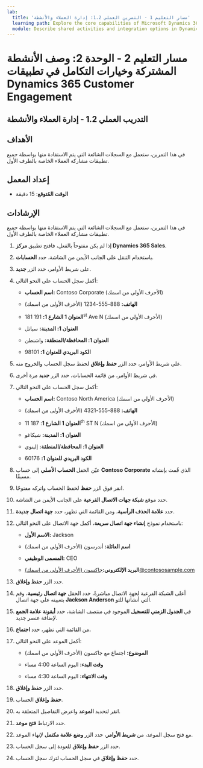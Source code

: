 ```yaml
---
lab:
  title: 'مسار التعليم 1 - التمرين العملي 1.2: إدارة العملاء والأنشطة'
  learning path: Explore the core capabilities of Microsoft Dynamics 365 customer engagement apps
  module: Describe shared activities and integration options in Dynamics 365 customer engagement apps
---
```


مسار التعليم 2 - الوحدة 2: وصف الأنشطة المشتركة وخيارات التكامل في تطبيقات Dynamics 365 Customer Engagement
========================

## التدريب العملي 1.2 - إدارة العملاء والأنشطة

## الأهداف

في هذا التمرين، ستعمل مع السجلات الشائعة التي يتم الاستفادة منها بواسطة جميع تطبيقات مشاركة العملاء الخاصة بالطرف الأول. 

## إعداد المعمل

  - **الوقت المُتوقع**: 15 دقيقة

## الإرشادات

في هذا التمرين، ستعمل مع السجلات الشائعة التي يتم الاستفادة منها بواسطة جميع تطبيقات مشاركة العملاء الخاصة بالطرف الأول. 

1. إذا لم يكن مفتوحاً بالفعل، فافتح تطبيق **مركز Dynamics 365 Sales**.

2. باستخدام التنقل على الجانب الأيمن من الشاشة، حدد **الحسابات**.

3. على شريط الأوامر، حدد الزر **جديد**.

4. أكمل سجل الحساب على النحو التالي:

    - **اسم الحساب:** Contoso Corporate (الأحرف الأولى من اسمك)

    - **الهاتف:** 888-555-1234 (الأحرف الأولى من اسمك)

    - **العنوان 1 الشارع 1:** 191 181<sup data-htmlnode="">st</sup> Ave N (الأحرف الأولى من اسمك)

    - **العنوان 1: المدينة:** سياتل

    - **العنوان 1: المحافظة/المنطقة:** واشنطن

    - **الكود البريدي للعنوان 1:** 98101

5. على شريط الأوامر، حدد الزر **حفظ وإغلاق** لحفظ سجل الحساب والخروج منه.

6. في شريط الأوامر، من قائمة الحسابات، حدد الزر **جديد** مرة أخرى.

7. أكمل سجل الحساب على النحو التالي:

    - **اسم الحساب:** Contoso North America (الأحرف الأولى من اسمك)

    - **الهاتف:** 888-555-4321 (الأحرف الأولى من اسمك)

    - **العنوان 1 الشارع 1**: 187 11<sup data-htmlnode="">th</sup> ST N (الأحرف الأولى من اسمك)

    - **العنوان 1: المدينة:** شيكاغو

    - **العنوان 1: المحافظة/المنطقة:** إلينوي

    - **الكود البريدي للعنوان 1:** 60176

8. عيّن الحقل **الحساب الأصلي** إلى حساب **Contoso Corporate** الذي قُمت بإنشائه مسبقًا.

9. انقر فوق الزر **حفظ** لحفظ الحساب واتركه مفتوحًا.

10. حدد موقع **شبكة جهات الاتصال الفرعية** على الجانب الأيمن من الشاشة.

11. حدد **علامة الحذف الرأسية**، ومن القائمة التي تظهر، حدد **جهة اتصال جديدة**.

12. باستخدام نموذج **إنشاء جهة اتصال سريعة**، أكمل جهة الاتصال على النحو التالي:

    - **الاسم الأول:** Jackson

    - **اسم العائلة:** أندرسون (الأحرف الأولى من اسمك)

    - **المسمى الوظيفي:** CEO

    - **البريد الإلكتروني:**[جاكسون (الأحرف الأولى من اسمك)@contososample.com](mailto:Jackson@contososample.com)

13. حدد الزر **حفظ وإغلاق**.

14. أعلى الشبكة الفرعية لجهة الاتصال مباشرةً، حدد الحقل **جهة اتصال رئيسية**، وقم بتعيينه على جهة اتصال **Jackson Anderson** التي أنشأتها للتو.

15. في **الجدول الزمني للتسجيل** الموجود في منتصف الشاشة، حدد **أيقونة علامة الجمع** لإضافة عنصر جديد.

16. من القائمة التي تظهر، حدد **اجتماع.**

17. أكمل الموعد على النحو التالي:

    - **الموضوع:** اجتماع مع جاكسون (الأحرف الأولى من اسمك)

    - **وقت البدء:** اليوم الساعة 4:00 مساء

    - **وقت الانتهاء:** اليوم الساعة 4:30 مساء

18. حدد الزر **حفظ وإغلاق**.

19. **حفظ وإغلاق** الحساب.

20. انقر لتحديد **الموعد** واعرض التفاصيل المتعلقة به.

21. حدد الارتباط **فتح موعد**.

22. مع فتح سجل الموعد، من **شريط الأوامر**، حدد الزر **وضع علامة مكتمل** لإنهاء الموعد.

23. حدد الزر **حفظ وإغلاق** للعودة إلى سجل الحساب.

24. حدد **حفظ وإغلاق** في سجل الحساب لترك سجل الحساب.
